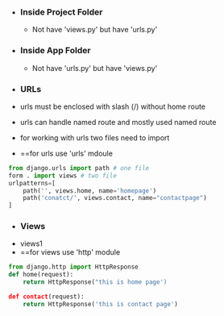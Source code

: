 
- ### Inside Project Folder
	- Not have 'views.py' but have 'urls.py'
- ### Inside App Folder
	- Not have 'urls.py' but have 'views.py'

- ### URLs
-  urls must be enclosed with slash (/) without home route
- urls can handle named route and mostly used named route
- for working with urls two files need to import
- ==for urls use 'urls' mdoule
```python
from django.urls import path # one file 
form . import views # two file
urlpatterns=[
	path('', views.home, name='homepage')
	path('conatct/', views.contact, name="contactpage")
]
```

- ### Views
- views1
- ==for views use 'http' module
```python
from django.http import HttpResponse
def home(request):
	return HttpResponse("this is home page')

def contact(request):
	return HttpResponse('this is contact page')
```
